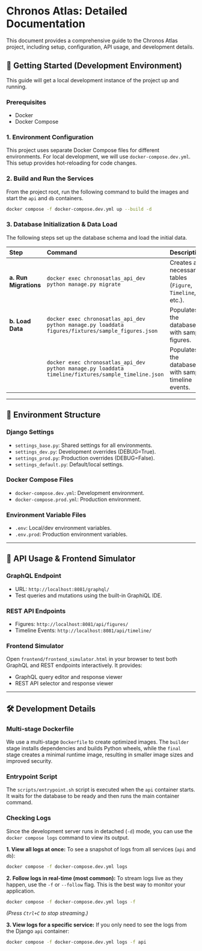 # Chronos Atlas: Detailed Documentation

This document provides a comprehensive guide to the Chronos Atlas project, including setup, configuration, API usage, and development details.

## 🚀 Getting Started (Development Environment)

This guide will get a local development instance of the project up and running.

### Prerequisites
* Docker
* Docker Compose

### 1. Environment Configuration
This project uses separate Docker Compose files for different environments. For local development, we will use `docker-compose.dev.yml`. This setup provides hot-reloading for code changes.

### 2. Build and Run the Services
From the project root, run the following command to build the images and start the `api` and `db` containers.
```bash
docker compose -f docker-compose.dev.yml up --build -d
```

### 3. Database Initialization & Data Load
The following steps set up the database schema and load the initial data.

| Step | Command | Description |
| :--- | :--- | :--- |
| **a. Run Migrations** | `docker exec chronosatlas_api_dev python manage.py migrate` | Creates all necessary tables (`Figure`, `Timeline`, etc.). |
| **b. Load Data** | `docker exec chronosatlas_api_dev python manage.py loaddata figures/fixtures/sample_figures.json` | Populates the database with sample figures. |
| | `docker exec chronosatlas_api_dev python manage.py loaddata timeline/fixtures/sample_timeline.json` | Populates the database with sample timeline events. |

---

## 🧩 Environment Structure

### Django Settings
- `settings_base.py`: Shared settings for all environments.
- `settings_dev.py`: Development overrides (DEBUG=True).
- `settings_prod.py`: Production overrides (DEBUG=False).
- `settings_default.py`: Default/local settings.

### Docker Compose Files
- `docker-compose.dev.yml`: Development environment.
- `docker-compose.prod.yml`: Production environment.

### Environment Variable Files
- `.env`: Local/dev environment variables.
- `.env.prod`: Production environment variables.

---

## 🧪 API Usage & Frontend Simulator

### GraphQL Endpoint
- URL: `http://localhost:8081/graphql/`
- Test queries and mutations using the built-in GraphiQL IDE.

### REST API Endpoints
- Figures: `http://localhost:8081/api/figures/`
- Timeline Events: `http://localhost:8081/api/timeline/`

### Frontend Simulator
Open `frontend/frontend_simulator.html` in your browser to test both GraphQL and REST endpoints interactively. It provides:
- GraphQL query editor and response viewer
- REST API selector and response viewer

---

## 🛠️ Development Details

### Multi-stage Dockerfile
We use a multi-stage `Dockerfile` to create optimized images. The `builder` stage installs dependencies and builds Python wheels, while the `final` stage creates a minimal runtime image, resulting in smaller image sizes and improved security.

### Entrypoint Script
The `scripts/entrypoint.sh` script is executed when the `api` container starts. It waits for the database to be ready and then runs the main container command.

### Checking Logs
Since the development server runs in detached (`-d`) mode, you can use the `docker compose logs` command to view its output.

**1. View all logs at once:**
To see a snapshot of logs from all services (`api` and `db`):
```bash
docker compose -f docker-compose.dev.yml logs
```

**2. Follow logs in real-time (most common):**
To stream logs live as they happen, use the `-f` or `--follow` flag. This is the best way to monitor your application.
```bash
docker compose -f docker-compose.dev.yml logs -f
```
*(Press `Ctrl+C` to stop streaming.)*

**3. View logs for a specific service:**
If you only need to see the logs from the Django `api` container:
```bash
docker compose -f docker-compose.dev.yml logs -f api
```
